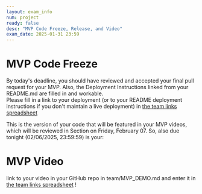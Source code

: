 ```yaml
---
layout: exam_info
num: project
ready: false
desc: "MVP Code Freeze, Release, and Video"
exam_date: 2025-01-31 23:59
---
```



# MVP Code Freeze 

By today's deadline, you should have reviewed and accepted your final pull request for your MVP. 
Also, the Deployment Instructions linked from your README.md are filled in and workable.  
Please fill in a link to your deployment (or to your README deployment instructions if you don't maintain a live deployment) in [the team links spreadsheet](https://docs.google.com/spreadsheets/d/1dXhvtRPpwhPkopjN_JF59bV_RtqDguA2QaIEntIMFLk/edit)

This is the version of your code that will be featured in your MVP videos, which will be reviewed in Section on Friday, February 07. So, also due tonight (02/06/2025, 23:59:59) is your: 

# MVP Video
link to your video in your GitHub repo in team/MVP_DEMO.md and enter it in [the team links spreadsheet](https://docs.google.com/spreadsheets/d/1dXhvtRPpwhPkopjN_JF59bV_RtqDguA2QaIEntIMFLk/edit?usp=sharing) !
